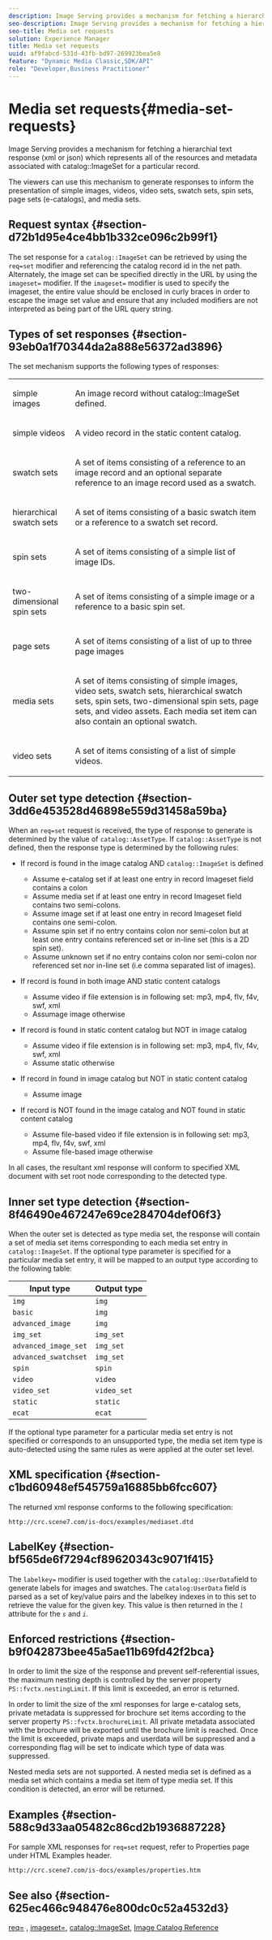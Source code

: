 ```yaml
---
description: Image Serving provides a mechanism for fetching a hierarchial text response (xml or json) which represents all of the resources and metadata associated with catalog ImageSet for a particular record.
seo-description: Image Serving provides a mechanism for fetching a hierarchial text response (xml or json) which represents all of the resources and metadata associated with catalog ImageSet for a particular record.
seo-title: Media set requests
solution: Experience Manager
title: Media set requests
uuid: af9fabcd-531d-43fb-bd97-269923bea5e8
feature: "Dynamic Media Classic,SDK/API"
role: "Developer,Business Practitioner"
---
```


# Media set requests{#media-set-requests}

Image Serving provides a mechanism for fetching a hierarchial text response (xml or json) which represents all of the resources and metadata associated with catalog::ImageSet for a particular record.

The viewers can use this mechanism to generate responses to inform the presentation of simple images, videos, video sets, swatch sets, spin sets, page sets (e-catalogs), and media sets.

## Request syntax {#section-d72b1d95e4ce4bb1b332ce096c2b99f1}

The set response for a `catalog::ImageSet` can be retrieved by using the `req=set` modifier and referencing the catalog record id in the net path. Alternately, the image set can be specified directly in the URL by using the `imageset=` modifier. If the `imageset=` modifier is used to specify the imageset, the entire value should be enclosed in curly braces in order to escape the image set value and ensure that any included modifiers are not interpreted as being part of the URL query string.

## Types of set responses {#section-93eb0a1f70344da2a888e56372ad3896}

The set mechanism supports the following types of responses:

<table id="simpletable_3718A93699F64805A41BC8A24D7962D2"> 
 <tr class="strow"> 
  <td class="stentry"> <p>simple images </p></td> 
  <td class="stentry"> <p>An image record without <span class="codeph"> catalog::ImageSet</span> defined. </p></td> 
 </tr> 
 <tr class="strow"> 
  <td class="stentry"> <p>simple videos </p></td> 
  <td class="stentry"> <p>A video record in the static content catalog. </p></td> 
 </tr> 
 <tr class="strow"> 
  <td class="stentry"> <p>swatch sets </p></td> 
  <td class="stentry"> <p>A set of items consisting of a reference to an image record and an optional separate reference to an image record used as a swatch. </p></td> 
 </tr> 
 <tr class="strow"> 
  <td class="stentry"> <p>hierarchical swatch sets </p></td> 
  <td class="stentry"> <p>A set of items consisting of a basic swatch item or a reference to a swatch set record. </p></td> 
 </tr> 
 <tr class="strow"> 
  <td class="stentry"> <p>spin sets </p></td> 
  <td class="stentry"> <p>A set of items consisting of a simple list of image IDs. </p></td> 
 </tr> 
 <tr class="strow"> 
  <td class="stentry"> <p>two-dimensional spin sets </p></td> 
  <td class="stentry"> <p>A set of items consisting of a simple image or a reference to a basic spin set. </p></td> 
 </tr> 
 <tr class="strow"> 
  <td class="stentry"> <p>page sets </p></td> 
  <td class="stentry"> <p>A set of items consisting of a list of up to three page images </p></td> 
 </tr> 
 <tr class="strow"> 
  <td class="stentry"> <p>media sets </p></td> 
  <td class="stentry"> <p>A set of items consisting of simple images, video sets, swatch sets, hierarchical swatch sets, spin sets, two-dimensional spin sets, page sets, and video assets. Each media set item can also contain an optional swatch. </p></td> 
 </tr> 
 <tr class="strow"> 
  <td class="stentry"> <p>video sets </p></td> 
  <td class="stentry"> <p>A set of items consisting of a list of simple videos. </p></td> 
 </tr> 
</table>

## Outer set type detection {#section-3dd6e453528d46898e559d31458a59ba}

When an `req=set` request is received, the type of response to generate is determined by the value of `catalog::AssetType`. If `catalog::AssetType` is not defined, then the response type is determined by the following rules:

* If record is found in the image catalog AND `catalog::ImageSet` is defined

    * Assume e-catalog set if at least one entry in record Imageset field contains a colon 
    * Assume media set if at least one entry in record Imageset field contains two semi-colons. 
    * Assume image set if at least one entry in record Imageset field contains one semi-colon. 
    * Assume spin set if no entry contains colon nor semi-colon but at least one entry contains referenced set or in-line set (this is a 2D spin set). 
    * Assume unknown set if no entry contains colon nor semi-colon nor referenced set nor in-line set (i.e comma separated list of images).

* If record is found in both image AND static content catalogs

    * Assume video if file extension is in following set: mp3, mp4, flv, f4v, swf, xml 
    * Assumage image otherwise

* If record is found in static content catalog but NOT in image catalog

    * Assume video if file extension is in following set: mp3, mp4, flv, f4v, swf, xml 
    * Assume static otherwise

* If record in found in image catalog but NOT in static content catalog

    * Assume image

* If record is NOT found in the image catalog and NOT found in static content catalog

    * Assume file-based video if file extension is in following set: mp3, mp4, flv, f4v, swf, xml 
    * Assume file-based image otherwise

In all cases, the resultant xml response will conform to specified XML document with set root node corresponding to the detected type.

## Inner set type detection {#section-8f46490e467247e69ce284704def06f3}

When the outer set is detected as type media set, the response will contain a set of media set items corresponding to each media set entry in `catalog::ImageSet`. If the optional type parameter is specified for a particular media set entry, it will be mapped to an output type according to the following table:

|  Input type  | Output type  |
|---|---|
|  `img`  | `img`  |
|  `basic`  | `img`  |
|  `advanced_image`  | `img`  |
|  `img_set`  | `img_set`  |
|  `advanced_image_set`  | `img_set`  |
|  `advanced_swatchset`  | `img_set`  |
|  `spin`  | `spin`  |
|  `video`  | `video`  |
|  `video_set`  | `video_set`  |
|  `static`  | `static`  |
|  `ecat`  | `ecat`  |

If the optional type parameter for a particular media set entry is not specified or corresponds to an unsupported type, the media set item type is auto-detected using the same rules as were applied at the outer set level.

## XML specification {#section-c1bd60948ef545759a16885bb6fcc607}

The returned xml response conforms to the following specification:

`http://crc.scene7.com/is-docs/examples/mediaset.dtd`

## LabelKey {#section-bf565de6f7294cf89620343c9071f415}

The `labelkey=` modifier is used together with the `catalog::UserData`field to generate labels for images and swatches. The `catalog:UserData` field is parsed as a set of key/value pairs and the labelkey indexes in to this set to retrieve the value for the given key. This value is then returned in the *`l`* attribute for the *`s`* and *`i`*.

## Enforced restrictions {#section-b9f042873bee45a5ae11b69fd42f2bca}

In order to limit the size of the response and prevent self-referential issues, the maximum nesting depth is controlled by the server property `PS::fvctx.nestingLimit`. If this limit is exceeded, an error is returned.

In order to limit the size of the xml responses for large e-catalog sets, private metadata is suppressed for brochure set items according to the server property `PS::fvctx.brochureLimit`. All private metadata associated with the brochure will be exported until the brochure limit is reached. Once the limit is exceeded, private maps and userdata will be suppressed and a corresponding flag will be set to indicate which type of data was suppressed.

Nested media sets are not supported. A nested media set is defined as a media set which contains a media set item of type media set. If this condition is detected, an error will be returned.

## Examples {#section-588c9d33aa05482c86cd2b1936887228}

For sample XML responses for `req=set` request, refer to Properties page under HTML Examples header.

`http://crc.scene7.com/is-docs/examples/properties.htm`

## See also {#section-625ec466c948476e800dc0c52a4532d3}

[req=](../../../../../is-api/http-ref/image-serving-api-ref/c-http-protocol-reference/c-command-reference/r-req/r-req.md#reference-907cdb4a97034db7ad94695f25552e76) , [imageset=](../../../../../is-api/http-ref/image-serving-api-ref/c-http-protocol-reference/c-command-reference/r-req/r-imageset-req.md#reference-c42935490db84830b31e9e649895dee3), [catalog::ImageSet](/help/aem-is-ir-api/is-api/image-catalog/image-serving-api-ref/c-image-catalog-reference/c-image-svg-data-reference/c-image-data-reference/r-imageset-cat.md), [Image Catalog Reference](../../../../../is-api/image-catalog/image-serving-api-ref/c-image-catalog-reference/c-overview/c-overview.md#concept-9ce2b6a133de45f783e95cabc5810ac3) 

